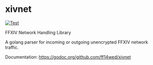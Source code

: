 # xivnet
[![Test](https://github.com/ff14wed/xivnet/actions/workflows/test.yml/badge.svg)](https://github.com/ff14wed/xivnet/actions/workflows/test.yml)

FFXIV Network Handling Library

A golang parser for incoming or outgoing unencrypted FFXIV network traffic.

Documentation: https://godoc.org/github.com/ff14wed/xivnet
